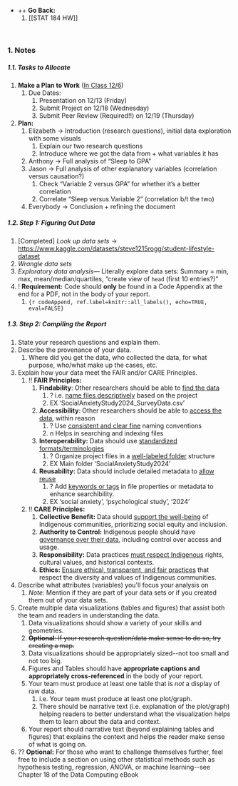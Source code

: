 - ++ **Go Back:**
	1. [[STAT 184 HW]]

<br>

### 1. Notes
##### 1.1. Tasks to Allocate
1. **Make a Plan to Work** (<u>In Class 12/6</u>)
	1. Due Dates: 
		1. Presentation on 12/13 (Friday)
		2. Submit Project on 12/18 (Wednesday)
		3. Submit Peer Review (Required!!) on 12/19 (Thursday)
2. **Plan:**
	1. Elizabeth → Introduction (research question*s*), initial data exploration with some visuals
		1. Explain our two research questions
		2. Introduce where we got the data from + what variables it has
	2. Anthony → Full analysis of “Sleep to GPA”
	3. Jason → Full analysis of other explanatory variables (correlation versus causation?)
		1. Check “Variable 2 versus GPA” for whether it’s a better correlation
		2. Correlate “Sleep versus Variable 2” (correlation b/t the two)
	4. Everybody → Conclusion + refining the document

##### 1.2. Step 1: Figuring Out Data
1. [Completed] *Look up data sets* → https://www.kaggle.com/datasets/steve1215rogg/student-lifestyle-dataset
2. *Wrangle data sets*
3. *Exploratory data analysis*— Literally explore data sets: Summary = min, max, mean/median/quartiles, “create view of `head` (first 10 entries?)”
4. ! **Requirement:**  Code should **only** be found in a Code Appendix at the end for a PDF, not in the body of your report.
	1. ```{r codeAppend, ref.label=knitr::all_labels(), echo=TRUE, eval=FALSE}```

##### 1.3. Step 2: Compiling the Report
1. State your research questions and explain them.
2. Describe the provenance of your data. 
	1. Where did you get the data, who collected the data, for what purpose, who/what make up the cases, etc. 
3. Explain how your data meet the FAIR and/or CARE Principles.
	1. !! **FAIR Principles:** 
		1. **Findability**: Other researchers should be able to <u>find the data</u>
			1. ? i.e. <u>name files descriptively</u> based on the project
			2. EX ‘SocialAnxietyStudy2024_SurveyData.csv’
		2. **Accessibility**: Other researchers should be able to <u>access the data</u>, within reason
			1. ? Use <u>consistent and clear fine</u> naming conventions
			2. n Helps in searching and indexing files
		3. **Interoperability:** Data should use <u>standardized formats/terminologies</u>
			1. ? Organize project files in a <u>well-labeled folder</u> structure
			2. EX Main folder ‘SocialAnxietyStudy2024’
		4. **Reusability:** Data should include detailed metadata to <u>allow reuse</u>
			1. ? Add <u>keywords or tags</u> in file properties or metadata to enhance searchibility. 
			2. EX ‘social anxiety’, ‘psychological study’, ‘2024’ 
	2. !!  **CARE Principles:**
		1. **Collective Benefit:** Data should <u>support the well-being</u> of Indigenous communities, prioritizing social equity and inclusion. 
		2. **Authority to Control:** Indigenous people should have <u>governance over their data</u>, including control over access and usage. 
		3. **Responsibility:** Data practices <u>must respect Indigenous</u> rights, cultural values, and historical contexts. 
		4. **Ethics:** <u>Ensure ethical, transparent, and fair practices</u> that respect the diversity and values of Indigenous communities.
4. Describe what attributes (variables) you'll focus your analysis on
	1. *Note:* Mention if they are part of your data sets or if you created them out of your data sets.
5. Create multiple data visualizations (tables and figures) that assist both the team and readers in understanding the data.
    1. Data visualizations should show a variety of your skills and geometries.
    2. ~~**Optional**: If your research question/data make sense to do so, try creating a map.~~
    3. Data visualizations should be appropriately sized--not too small and not too big.
    4. Figures and Tables should have **appropriate captions and appropriately cross-referenced** in the body of your report.
    5. Your team must produce at least one table that is _not_ a display of raw data.
        1. i.e. Your team must produce at least one plot/graph.
        2. There should be narrative text (i.e. explanation of the plot/graph) helping readers to better understand what the visualization helps them to learn about the data and context.
    6. Your report should narrative text (beyond explaining tables and figures) that explains the context and helps the reader make sense of what is going on.
6. ?? **Optional:** For those who want to challenge themselves further, feel free to include a section on using other statistical methods such as hypothesis testing, regression, ANOVA, or machine learning--see Chapter 18 of the Data Computing eBook
